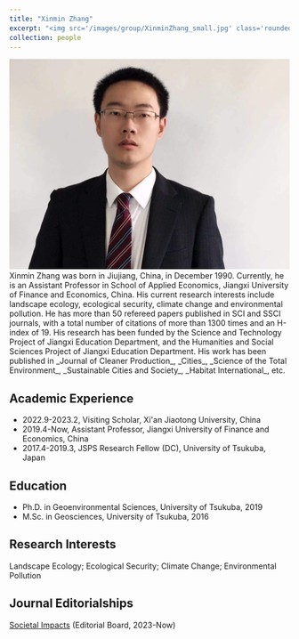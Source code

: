 ```yaml
---
title: "Xinmin Zhang"
excerpt: "<img src='/images/group/XinminZhang_small.jpg' class='rounded-corners'><br/>Principal Investigator"
collection: people
---
```

<img src='/images/group/XinminZhang.jpg' class='rounded-corners'>
<br/>Xinmin Zhang was born in Jiujiang, China, in December 1990. Currently, he is an Assistant Professor in School of Applied Economics, Jiangxi University of Finance and Economics, China. His current research interests include landscape ecology, ecological security, climate change and environmental pollution. He has more than 50 refereed papers published in SCI and SSCI journals, with a total number of citations of more than 1300 times and an H-index of 19. His research has been funded by the Science and Technology Project of Jiangxi Education Department, and the Humanities and Social Sciences Project of Jiangxi Education Department. His work has been published in _Journal of Cleaner Production_, _Cities_, _Science of the Total Environment_, _Sustainable Cities and Society_, _Habitat International_, etc.<br/>

## Academic Experience
* 2022.9-2023.2, Visiting Scholar, Xi'an Jiaotong University, China
* 2019.4-Now, Assistant Professor, Jiangxi University of Finance and Economics, China
* 2017.4-2019.3, JSPS Research Fellow (DC), University of Tsukuba, Japan

## Education
* Ph.D. in Geoenvironmental Sciences, University of Tsukuba, 2019
* M.Sc. in Geosciences, University of Tsukuba, 2016

## Research Interests
Landscape Ecology; Ecological Security; Climate Change; Environmental Pollution

## Journal Editorialships
[Societal Impacts](https://www.sciencedirect.com/journal/societal-impacts) (Editorial Board, 2023-Now)
